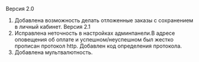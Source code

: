 Версия 2.0
1. Добавлена возможность делать отложенные заказы с сохранением в личный кабинет.
Версия 2.1
1. Исправлена неточность в настройках админпанели.В адресе оповещения об оплате и успешном/неуспешном был жестко прописан протокол http. Добавлен код определения протокола.
2. Добавлена мультвалютность.
